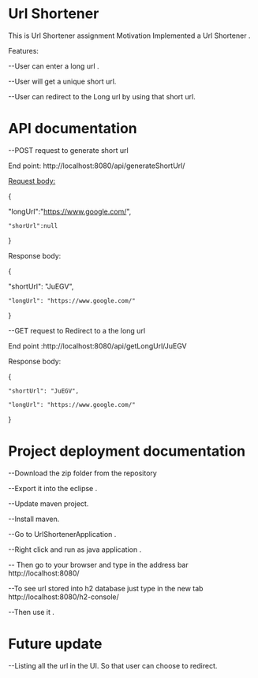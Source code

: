 # Url Shortener
This is Url Shortener assignment Motivation Implemented a Url Shortener .

Features:

--User can enter a long url .

--User will get a unique short url.

--User can redirect to the Long url by using that short url.

# API documentation

--POST request to generate short url

End point: http://localhost:8080/api/generateShortUrl/

<u> Request body: </u>

{
  
  "longUrl":"https://www.google.com/",
    
    "shorUrl":null
}

Response body:

{
   
   "shortUrl": "JuEGV",
    
    "longUrl": "https://www.google.com/"
}

--GET request to  Redirect to a the long url

End point :http://localhost:8080/api/getLongUrl/JuEGV

Response body:

{

    "shortUrl": "JuEGV",
    
    "longUrl": "https://www.google.com/"
}


# Project deployment documentation

--Download the zip folder from the repository

--Export it into the eclipse .

--Update maven project.

--Install maven.

--Go to UrlShortenerApplication .

--Right click and run as java application .

-- Then go to your browser and type in the address bar http://localhost:8080/

--To see url stored into h2 database just type in the new tab http://localhost:8080/h2-console/

--Then use it .

# Future update
--Listing all the url in the UI. So that user can choose to redirect.

